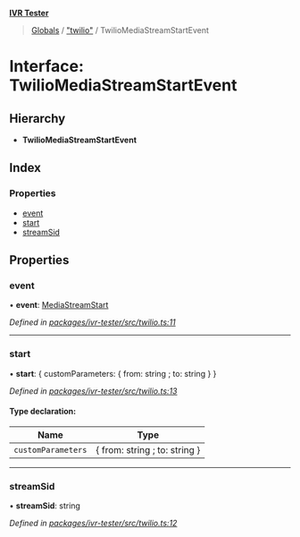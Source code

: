**[IVR Tester](../README.md)**

> [Globals](../README.md) / ["twilio"](../modules/_twilio_.md) / TwilioMediaStreamStartEvent

# Interface: TwilioMediaStreamStartEvent

## Hierarchy

* **TwilioMediaStreamStartEvent**

## Index

### Properties

* [event](_twilio_.twiliomediastreamstartevent.md#event)
* [start](_twilio_.twiliomediastreamstartevent.md#start)
* [streamSid](_twilio_.twiliomediastreamstartevent.md#streamsid)

## Properties

### event

•  **event**: [MediaStreamStart](../enums/_twilio_.twilioconnectionevents.md#mediastreamstart)

*Defined in [packages/ivr-tester/src/twilio.ts:11](https://github.com/SketchingDev/ivr-tester/blob/f08915c/packages/ivr-tester/src/twilio.ts#L11)*

___

### start

•  **start**: { customParameters: { from: string ; to: string  }  }

*Defined in [packages/ivr-tester/src/twilio.ts:13](https://github.com/SketchingDev/ivr-tester/blob/f08915c/packages/ivr-tester/src/twilio.ts#L13)*

#### Type declaration:

Name | Type |
------ | ------ |
`customParameters` | { from: string ; to: string  } |

___

### streamSid

•  **streamSid**: string

*Defined in [packages/ivr-tester/src/twilio.ts:12](https://github.com/SketchingDev/ivr-tester/blob/f08915c/packages/ivr-tester/src/twilio.ts#L12)*
